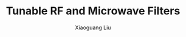 ---
type: conference
title: Tunable RF and Microwave Filters
author: Xiaoguang Liu
journal:
volume:
number:
year: 2015
month: Apr.
doi:
pages:
publisher:
booktitle: IEEE Wireless and Microwave Technology Conference (WAMICON)
note: Invited
sort_key: 201504
---